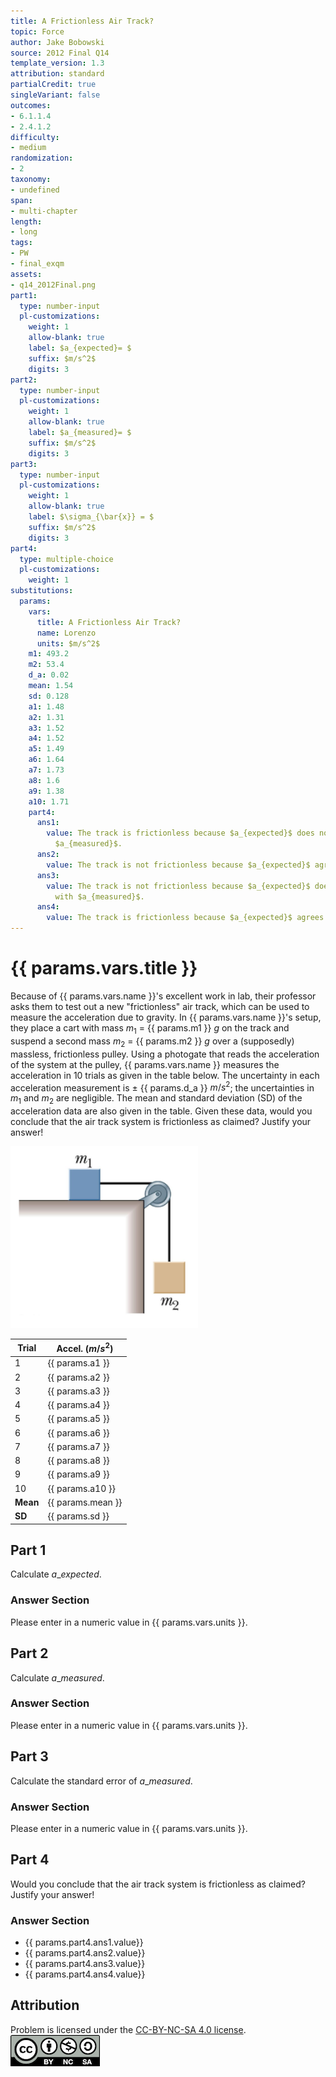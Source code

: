 ```yaml
---
title: A Frictionless Air Track?
topic: Force
author: Jake Bobowski
source: 2012 Final Q14
template_version: 1.3
attribution: standard
partialCredit: true
singleVariant: false
outcomes:
- 6.1.1.4
- 2.4.1.2
difficulty:
- medium
randomization:
- 2
taxonomy:
- undefined
span:
- multi-chapter
length:
- long
tags:
- PW
- final_exqm
assets:
- q14_2012Final.png
part1:
  type: number-input
  pl-customizations:
    weight: 1
    allow-blank: true
    label: $a_{expected}= $
    suffix: $m/s^2$
    digits: 3
part2:
  type: number-input
  pl-customizations:
    weight: 1
    allow-blank: true
    label: $a_{measured}= $
    suffix: $m/s^2$
    digits: 3
part3:
  type: number-input
  pl-customizations:
    weight: 1
    allow-blank: true
    label: $\sigma_{\bar{x}} = $
    suffix: $m/s^2$
    digits: 3
part4:
  type: multiple-choice
  pl-customizations:
    weight: 1
substitutions:
  params:
    vars:
      title: A Frictionless Air Track?
      name: Lorenzo
      units: $m/s^2$
    m1: 493.2
    m2: 53.4
    d_a: 0.02
    mean: 1.54
    sd: 0.128
    a1: 1.48
    a2: 1.31
    a3: 1.52
    a4: 1.52
    a5: 1.49
    a6: 1.64
    a7: 1.73
    a8: 1.6
    a9: 1.38
    a10: 1.71
    part4:
      ans1:
        value: The track is frictionless because $a_{expected}$ does not agree with
          $a_{measured}$.
      ans2:
        value: The track is not frictionless because $a_{expected}$ agrees with $a_{measured}$.
      ans3:
        value: The track is not frictionless because $a_{expected}$ does not agree
          with $a_{measured}$.
      ans4:
        value: The track is frictionless because $a_{expected}$ agrees with $a_{measured}$.
---
```

# {{ params.vars.title }}
Because of {{ params.vars.name }}'s excellent work in lab, their professor asks them to test out a new "frictionless" air track, which can be used to measure the acceleration due to gravity.
In {{ params.vars.name }}'s setup, they place a cart with mass $m_1$ = {{ params.m1 }} $g$ on the track and suspend a second mass $m_2$ = {{ params.m2 }} $g$ over a (supposedly) massless, frictionless pulley.
Using a photogate that reads the acceleration of the system at the pulley, {{ params.vars.name }} measures the acceleration in 10 trials as given in the table below.
The uncertainty in each acceleration measurement is $\pm$ {{ params.d_a }} $m/s^2$; the uncertainties in $m_1$ and $m_2$ are negligible.
The mean and standard deviation (SD) of the acceleration data are also given in the table.
Given these data, would you conclude that the air track system is frictionless as claimed?
Justify your answer!

<img src="q14_2012Final.png" alt="Mass m one sits on a horizontal surface while mass m two is suspended over a pulley. The masses are connected by a string." width=300>

| Trial     | Accel. ($m/s^2$) |
| ----------- | ----------- |
| 1     |  {{ params.a1 }}     |
| 2   |   {{ params.a2 }}      |
| 3     |  {{ params.a3 }}     |
| 4   |   {{ params.a4 }}      |
| 5     |  {{ params.a5 }}     |
| 6   |   {{ params.a6 }}      |
| 7     |  {{ params.a7 }}     |
| 8   |   {{ params.a8 }}      |
| 9     |  {{ params.a9 }}     |
| 10   |   {{ params.a10 }}      |
| **Mean** | {{ params.mean }}      |
| **SD** | {{ params.sd }}      |

## Part 1

Calculate $a\_{expected}$.

### Answer Section

Please enter in a numeric value in {{ params.vars.units }}.

## Part 2

Calculate $a\_{measured}$.

### Answer Section

Please enter in a numeric value in {{ params.vars.units }}.

## Part 3

Calculate the standard error of $a\_{measured}$.

### Answer Section

Please enter in a numeric value in {{ params.vars.units }}.

## Part 4

Would you conclude that the air track system is frictionless as claimed? Justify your answer!

### Answer Section

- {{ params.part4.ans1.value}}
- {{ params.part4.ans2.value}}
- {{ params.part4.ans3.value}}
- {{ params.part4.ans4.value}}

## Attribution

Problem is licensed under the [CC-BY-NC-SA 4.0 license](https://creativecommons.org/licenses/by-nc-sa/4.0/).<br> ![The Creative Commons 4.0 license requiring attribution-BY, non-commercial-NC, and share-alike-SA license.](https://raw.githubusercontent.com/firasm/bits/master/by-nc-sa.png)